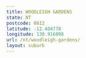 ```yaml
---
title: WOODLEIGH GARDENS
state: NT
postcode: 0812
latitude: -12.404778
longitude: 130.916098
url: /nt/woodleigh-gardens/
layout: suburb
---
```

